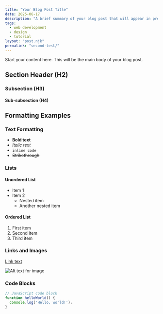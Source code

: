 ```yaml
---
title: "Your Blog Post Title"
date: 2025-06-17
description: "A brief summary of your blog post that will appear in previews and search results."
tags:
  - web development
  - design
  - tutorial
layout: "post.njk"
permalink: "second-test/"
---
```


Start your content here. This will be the main body of your blog post.

## Section Header (H2)

### Subsection (H3)

#### Sub-subsection (H4)

## Formatting Examples

### Text Formatting
- **Bold text**
- *Italic text*
- `inline code`
- ~~Strikethrough~~

### Lists

#### Unordered List
- Item 1
- Item 2
  - Nested item
  - Another nested item

#### Ordered List
1. First item
2. Second item
3. Third item

### Links and Images
[Link text](https://example.com)

![Alt text for image](/path/to/image.jpg)

### Code Blocks

```javascript
// JavaScript code block
function helloWorld() {
  console.log('Hello, world!');
}